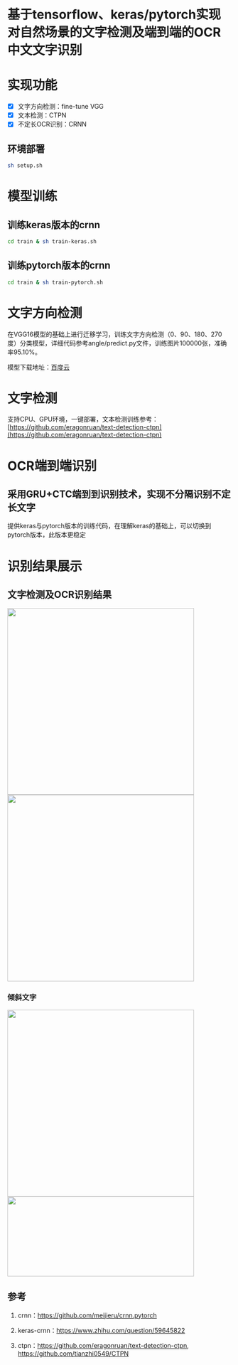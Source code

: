 # 基于tensorflow、keras/pytorch实现对自然场景的文字检测及端到端的OCR中文文字识别

# 实现功能

- [x] 文字方向检测：fine-tune VGG
- [x] 文本检测：CTPN
- [x] 不定长OCR识别：CRNN

## 环境部署
``` Bash
sh setup.sh
```

# 模型训练

## 训练keras版本的crnn   

``` Bash
cd train & sh train-keras.sh   
```

## 训练pytorch版本的crnn   

``` Bash
cd train & sh train-pytorch.sh   
```

# 文字方向检测
在VGG16模型的基础上进行迁移学习，训练文字方向检测（0、90、180、270度）分类模型，详细代码参考angle/predict.py文件，训练图片100000张，准确率95.10%。

模型下载地址：[百度云](https://pan.baidu.com/s/1nwEyxDZ)

# 文字检测
支持CPU、GPU环境，一键部署，文本检测训练参考：[https://github.com/eragonruan/text-detection-ctpn](https://github.com/eragonruan/text-detection-ctpn)

# OCR端到端识别
## 采用GRU+CTC端到到识别技术，实现不分隔识别不定长文字
提供keras与pytorch版本的训练代码，在理解keras的基础上，可以切换到pytorch版本，此版本更稳定   

# 识别结果展示
## 文字检测及OCR识别结果
<div>
<img width="420" height="420" src="https://github.com/chineseocr/chinses-ocr/blob/master/img/tmp.jpg"/>
<img width="420" height="420" src="https://github.com/chineseocr/chinses-ocr/blob/master/img/tmp.png"/>
</div>

### 倾斜文字 

<div>
<img width="420" height="420" src="https://github.com/chineseocr/chinses-ocr/blob/master/img/tmp1.jpg"/>
<img width="420" height="180" src="https://github.com/chineseocr/chinses-ocr/blob/master/img/tmp1.png"/>
</div>

## 参考

1. crnn：https://github.com/meijieru/crnn.pytorch

2. keras-crnn：https://www.zhihu.com/question/59645822 

3. ctpn：https://github.com/eragonruan/text-detection-ctpn, https://github.com/tianzhi0549/CTPN 


